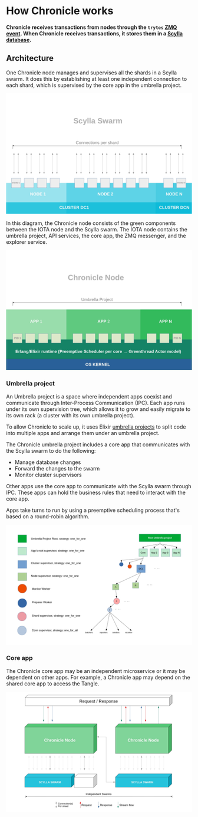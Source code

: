 # How Chronicle works

**Chronicle receives transactions from nodes through the `trytes` [ZMQ event](root://hornet/1.1/references/events.md). When Chronicle receives transactions, it stores them in a [Scylla database](https://www.scylladb.com/).**

## Architecture

One Chronicle node manages and supervises all the shards in a Scylla swarm. It does this by establishing at least one independent connection to each shard, which is supervised by the core app in the umbrella project.

![Scylla swarm](images/scylla-swarm.jpg)

In this diagram, the Chronicle node consists of the green components between the IOTA node and the Scylla swarm. The IOTA node contains the umbrella project, API services, the core app, the ZMQ messenger, and the explorer service.

![Chronicle node architecture](images/chronicle-node.jpg)

### Umbrella project

An Umbrella project is a space where independent apps coexist and communicate through Inter-Process Communication (IPC). Each app runs under its own supervision tree, which allows it to grow and easily migrate to its own rack (a cluster with its own umbrella project).

To allow Chronicle to scale up, it uses Elixir [umbrella projects](https://elixir-lang.org/getting-started/mix-otp/dependencies-and-umbrella-projects.html#umbrella-projects) to split code into multiple apps and arrange them under an umbrella project.

The Chronicle umbrella project includes a core app that communicates with the Scylla swarm to do the following:

- Manage database changes
- Forward the changes to the swarm
- Monitor cluster supervisors

Other apps use the core app to communicate with the Scylla swarm through IPC. These apps can hold the business rules that need to interact with the core app.

Apps take turns to run by using a preemptive scheduling process that's based on a round-robin algorithm.

![Umbrella project](images/umbrella-project.png)

### Core app

The Chronicle core app may be an independent microservice or it may be dependent on other apps. For example, a Chronicle app may depend on the shared core app to access the Tangle.

![Data flow in Chronicle](images/dataflow.png)